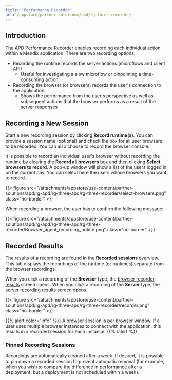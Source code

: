 ```yaml
---
title: "Performance Recorder"
url: /appstore/partner-solutions/apd/rg-three-recorder/
---
```


## Introduction

The APD Performance Recorder enables recording each individual action within a Mendix application. There are two recording options:

* Recording the runtime records the server actions (microflows and client API)
    * Useful for investigating a slow microflow or pinpointing a time-consuming action
* Recording the browser (or browsers) records the user's connection to the application
    * Shows the performance from the user's perspective as well as subsequent actions that the browser performs as a result of the server responses

## Recording a New Session

Start a new recording session by clicking **Record runtime(s)**. You can provide a session name (optional) and check the box for all user browsers to be recorded. You can also choose to record the browser console.

It is possible to record an individual user's browser without recording the runtime by clearing the **Record all browsers** box and then clicking **Select browsers to record**. A pop-up window will show a list of the users logged in on the current day. You can select here the users whose browsers you want to record.

{{< figure src="/attachments/appstore/use-content/partner-solutions/apd/rg-apd/rg-three-apd/rg-three-recorder/select-browsers.png" class="no-border" >}}

When recording a browser, the user has to confirm the following message:

{{< figure src="/attachments/appstore/use-content/partner-solutions/apd/rg-apd/rg-three-apd/rg-three-recorder/Browser_agent_recording_notice.png" class="no-border" >}}

## Recorded Results

The results of a recording are found in the **Recorded sessions** overview. This tab displays the recordings of the runtime (or runtimes) separate from the browser recordings. 

When you click a recording of the **Browser** type, the [browser recorder results](/appstore/partner-solutions/apd/rg-three-browser-recorder-results/) screen opens. When you click a recording of the **Server** type, the [server recording results](/appstore/partner-solutions/apd/rg-three-runtime-recorder-results/) screen opens.

{{< figure src="/attachments/appstore/use-content/partner-solutions/apd/rg-apd/rg-three-apd/rg-three-recorder/recorder.png" class="no-border" >}}

{{% alert color="info" %}}
A browser session is per browser window. If a user uses multiple browser instances to connect with the application, this results in a recorded session for each instance.
{{% /alert %}}

### Pinned Recording Sessions

Recordings are automatically cleaned after a week. If desired, it is possible to pin down a recorded session to prevent automatic removal (for example, when you wish to compare the difference in performance after a deployment, but a deployment is not scheduled within a week). 
